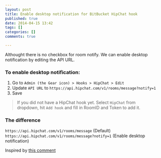 ```yaml
---
layout: post
title: Enable desktop notification for BitBucket HipChat hook
published: true
date: 2014-04-15 13:42
tags: []
categories: []
comments: true

---
```

Althought there is no checkbox for room notify. We can enable desktop notification by editing the API URL.

### To enable desktop notification:

1. Go to `Admin (the Gear icon) > Hooks > HipChat > Edit`
2. Update `API URL` to `https://api.hipchat.com/v1/rooms/message?notify=1`
3. Save

> If you did not have a HipChat hook yet. Select `HipChat` from dropdown, hit `Add hook` and fill in RoomID and Token to add it.

### The difference

`https://api.hipchat.com/v1/rooms/message` (Default)
`https://api.hipchat.com/v1/rooms/message?notify=1` (Enable desktop notification)

Inspired by [this comment](https://bitbucket.org/site/master/issue/5974/add-room-notification-option-to-hipchat#comment-3383334)
